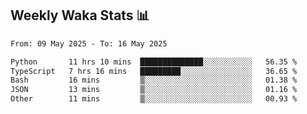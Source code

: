 ## Weekly Waka Stats 📊
<!--START_SECTION:waka-->

```txt
From: 09 May 2025 - To: 16 May 2025

Python       11 hrs 10 mins  ██████████████░░░░░░░░░░░   56.35 %
TypeScript   7 hrs 16 mins   █████████░░░░░░░░░░░░░░░░   36.65 %
Bash         16 mins         ▒░░░░░░░░░░░░░░░░░░░░░░░░   01.38 %
JSON         13 mins         ▒░░░░░░░░░░░░░░░░░░░░░░░░   01.16 %
Other        11 mins         ▒░░░░░░░░░░░░░░░░░░░░░░░░   00.93 %
```

<!--END_SECTION:waka-->

<!--

Here are some ideas to get you started:

- 🔭 I’m currently working on (way to add branches committed on)
- 🌱 I’m currently learning Web Frameworks and Machine Learning! (Lisp, JS (react & angular), Python, and __)
- 💬 Ask me about ...
- 📫 How to reach me: 
- 😄 Pronouns: He/Him/His
- ⚡ Fun fact: ...

that-recsys-lab
-->
